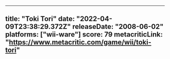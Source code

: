 
---
title: "Toki Tori"
date: "2022-04-09T23:38:29.372Z"
releaseDate: "2008-06-02"
platforms: ["wii-ware"]
score: 79
metacriticLink: "https://www.metacritic.com/game/wii/toki-tori"
---
